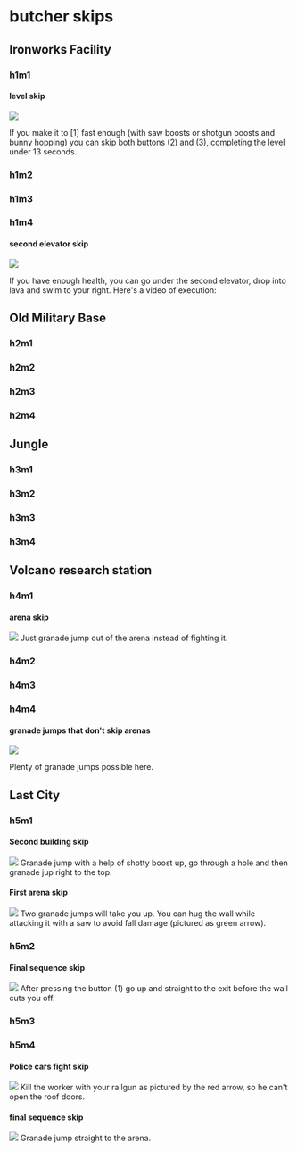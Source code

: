 # butcher skips

## Ironworks Facility
### h1m1
#### level skip

![](images/h1m1.png)

If you make it to [1] fast enough (with saw boosts or shotgun boosts and bunny hopping) you can skip both buttons (2) and (3), completing the level under 13 seconds.

### h1m2
### h1m3
### h1m4
#### second elevator skip
![](images/h1m4.png)

If you have enough health, you can go under the second elevator, drop into lava and swim to your right. Here's a video of execution:

## Old Military Base
### h2m1
### h2m2
### h2m3
### h2m4

## Jungle
### h3m1
### h3m2
### h3m3
### h3m4

## Volcano research station
### h4m1
#### arena skip

![](images/h4m1.png)
Just granade jump out of the arena instead of fighting it.
### h4m2
### h4m3
### h4m4
#### granade jumps that don't skip arenas
![](images/h4m4.png)

Plenty of granade jumps possible here.


## Last City
### h5m1
#### Second building skip
![](images/h5m1.1.png)
Granade jump with a help of shotty boost up, go through a hole and then granade jup right to the top.

#### First arena skip
![](images/h5m1.2.png)
Two granade jumps will take you up. You can hug the wall while attacking it with a saw to avoid fall damage (pictured as green arrow).

### h5m2
#### Final sequence skip
![](images/h5m2.png)
After pressing the button (1) go up and straight to the exit before the wall cuts you off.
### h5m3
### h5m4
#### Police cars fight skip
![](images/h5m4.1.png)
Kill the worker with your railgun as pictured by the red arrow, so he can't open the roof doors.

#### final sequence skip
![](images/h5m4.2.png)
Granade jump straight to the arena.
